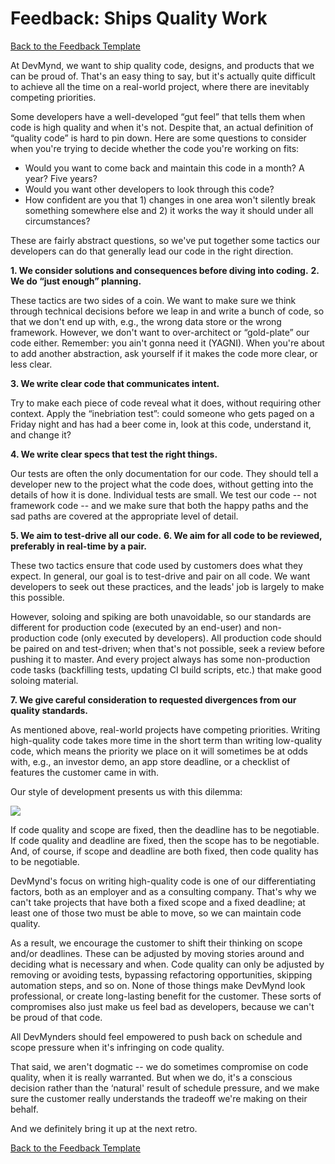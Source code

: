 # Feedback: Ships Quality Work

[Back to the Feedback Template](https://github.com/devmynd/handbook/blob/master/Operations/Feedback/Feedback%20Template.md)

At DevMynd, we want to ship quality code, designs, and products that we can be proud of. That's an easy thing to say, but it's actually quite difficult to achieve all the time on a real-world project, where there are inevitably competing priorities.

Some developers have a well-developed “gut feel” that tells them when code is high quality and when it's not. Despite that, an actual definition of “quality code” is hard to pin down. Here are some questions to consider when you're trying to decide whether the code you're working on fits:

* Would you want to come back and maintain this code in a month? A year? Five years?
* Would you want other developers to look through this code?
* How confident are you that 1) changes in one area won't silently break something somewhere else and 2) it works the way it should under all circumstances?

These are fairly abstract questions, so we've put together some tactics our developers can do that generally lead our code in the right direction.

**1. We consider solutions and consequences before diving into coding.**
**2. We do “just enough” planning.**

These tactics are two sides of a coin. We want to make sure we think through technical decisions before we leap in and write a bunch of code, so that we don't end up with, e.g., the wrong data store or the wrong framework. However, we don't want to over-architect or “gold-plate” our code either. Remember: you ain't gonna need it (YAGNI). When you're about to add another abstraction, ask yourself if it makes the code more clear, or less clear.

**3. We write clear code that communicates intent.**

Try to make each piece of code reveal what it does, without requiring other context. Apply the “inebriation test”: could someone who gets paged on a Friday night and has had a beer come in, look at this code, understand it, and change it?

**4. We write clear specs that test the right things.**

Our tests are often the only documentation for our code. They should tell a developer new to the project what the code does, without getting into the details of how it is done. Individual tests are small. We test our code -- not framework code -- and we make sure that both the happy paths and the sad paths are covered at the appropriate level of detail.

**5. We aim to test-drive all our code.**
**6. We aim for all code to be reviewed, preferably in real-time by a pair.**

These two tactics ensure that code used by customers does what they expect. In general, our goal is to test-drive and pair on all code. We want developers to seek out these practices, and the leads' job is largely to make this possible.

However, soloing and spiking are both unavoidable, so our standards are different for production code (executed by an end-user) and non-production code (only executed by developers). All production code should be paired on and test-driven; when that's not possible, seek a review before pushing it to master. And every project always has some non-production code tasks (backfilling tests, updating CI build scripts, etc.) that make good soloing material.

**7. We give careful consideration to requested divergences from our quality standards.**

As mentioned above, real-world projects have competing priorities.  Writing high-quality code takes more time in the short term than writing low-quality code, which means the priority we place on it will sometimes be at odds with, e.g., an investor demo, an app store deadline, or a checklist of features the customer came in with.

Our style of development presents us with this dilemma:

<img src="https://raw.githubusercontent.com/devmynd/handbook/master/Operations/Feedback/quality-scope-deadline.png" />

If code quality and scope are fixed, then the deadline has to be negotiable. If code quality and deadline are fixed, then the scope has to be negotiable. And, of course, if scope and deadline are both fixed, then code quality has to be negotiable.

DevMynd's focus on writing high-quality code is one of our differentiating factors, both as an employer and as a consulting company. That's why we can't take projects that have both a fixed scope and a fixed deadline; at least one of those two must be able to move, so we can maintain code quality.

As a result, we encourage the customer to shift their thinking on scope and/or deadlines. These can be adjusted by moving stories around and deciding what is necessary and when. Code quality can only be adjusted by removing or avoiding tests, bypassing refactoring opportunities, skipping automation steps, and so on. None of those things make DevMynd look professional, or create long-lasting benefit for the customer.  These sorts of compromises also just make us feel bad as developers, because we can't be proud of that code.

All DevMynders should feel empowered to push back on schedule and scope pressure when it's infringing on code quality.

That said, we aren't dogmatic -- we do sometimes compromise on code quality, when it is really warranted. But when we do, it's a conscious decision rather than the ‘natural' result of schedule pressure, and we make sure the customer really understands the tradeoff we're making on their behalf.

And we definitely bring it up at the next retro.

[Back to the Feedback Template](https://github.com/devmynd/handbook/blob/master/Operations/Feedback/Feedback%20Template.md)
